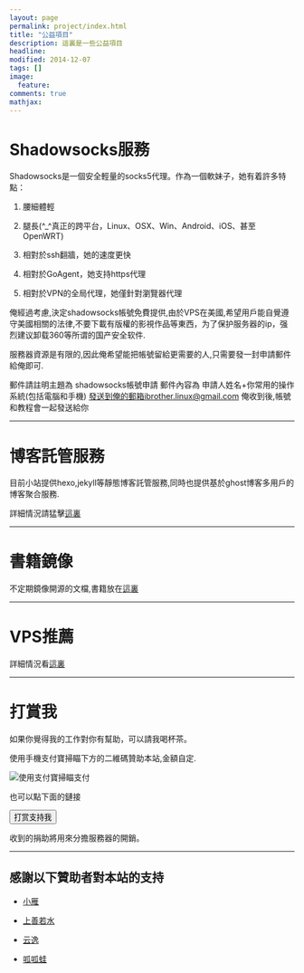 ```yaml
---
layout: page
permalink: project/index.html
title: "公益項目"
description: 這裏是一些公益項目
headline: 
modified: 2014-12-07
tags: []
image: 
  feature: 
comments: true
mathjax: 
---
```

# Shadowsocks服務

Shadowsocks是一個安全輕量的socks5代理。作為一個軟妹子，她有着許多特點：

1. 腰細體輕

2. 腿長(^\_^真正的跨平台，Linux、OSX、Win、Android、iOS、甚至OpenWRT)

3. 相對於ssh翻牆，她的速度更快

4. 相對於GoAgent，她支持https代理

5. 相對於VPN的全局代理，她僅針對瀏覽器代理

俺經過考慮,決定shadowsocks帳號免費提供,由於VPS在美國,希望用戶能自覺遵守美國相關的法律,不要下載有版權的影視作品等東西，为了保护服务器的ip，强烈建议卸载360等所谓的国产安全软件.

服務器資源是有限的,因此俺希望能把帳號留給更需要的人,只需要發一封申請郵件給俺即可.

郵件請註明主題為 shadowsocks帳號申請 郵件內容為 申請人姓名+你常用的操作系統(包括電腦和手機) 發送到俺的郵箱ibrother.linux@gmail.com
俺收到後,帳號和教程會一起發送給你

<hr>

# 博客託管服務

目前小站提供hexo,jekyll等靜態博客託管服務,同時也提供基於ghost博客多用戶的博客聚合服務.

詳細情況請猛擊[這裏][2]

<hr>

# 書籍鏡像

不定期鏡像開源的文檔,書籍放在[這裏][4]

<hr>

# VPS推薦

詳細情況看[這裏][3]

<hr>

# 打賞我

如果你覺得我的工作對你有幫助，可以請我喝杯茶。

使用手機支付寶掃瞄下方的二維碼贊助本站,金額自定.

![][1]

也可以點下面的鏈接

<form action="https://shenghuo.alipay.com/send/payment/fill.htm" accept-charset="gbk" id="dinggou" method="post" name="dinggou" target="_blank"><input name="" type="submit" value="打赏支持我" class="btn btn-success" /> <input name="optEmail" type="hidden" value="i2brother@163.com" /> <input name="memo" type="hidden" value="如果你觉得我的工作对你有帮助，可以请我喝杯茶，谢谢！" /> <input id="payAmount" name="payAmount" type="hidden" value="5" /> <input id="title" name="title" type="hidden" value="打赏支持我" /><br /></form>

收到的捐助將用來分擔服務器的開銷。

<hr>

##  感謝以下贊助者對本站的支持

* [小雁](http://xiaoyanit.com/ "小雁")

* [上善若水](https://twitter.com/lucrative789 "上善若水")

* [云逸](http://pyy.club "云逸")

* [呱呱蛙](http://mycodebattle.com "呱呱蛙")

[1]: http://ibrother.qiniudn.com/alipay.png "使用支付寶掃瞄支付"

[2]: http://blog.ibrother.me/2014/09/29/blog-hosting-service/ "博客託管服務"

[3]: http://blog.ibrother.me/2014/10/14/VPS-Choose/ "VPS的選擇"

[4]: http://mirrors.ibrother.me/ "書籍鏡像"
